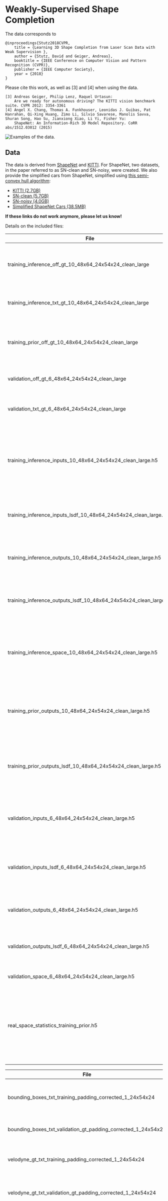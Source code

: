 # Weakly-Supervised Shape Completion

The data corresponds to

    @inproceedings{Stutz2018CVPR,
        title = {Learning 3D Shape Completion from Laser Scan Data with Weak Supervision },
        author = {Stutz, David and Geiger, Andreas},
        booktitle = {IEEE Conference on Computer Vision and Pattern Recognition (CVPR)},
        publisher = {IEEE Computer Society},
        year = {2018}
    }

Please cite this work, as well as [3] and [4] when using the data.

    [3] Andreas Geiger, Philip Lenz, Raquel Urtasun:
        Are we ready for autonomous driving? The KITTI vision benchmark suite. CVPR 2012: 3354-3361
    [4] Angel X. Chang, Thomas A. Funkhouser, Leonidas J. Guibas, Pat Hanrahan, Qi-Xing Huang, Zimo Li, Silvio Savarese, Manolis Savva, Shuran Song, Hao Su, Jianxiong Xiao, Li Yi, Fisher Yu:
        ShapeNet: An Information-Rich 3D Model Repository. CoRR abs/1512.03012 (2015)

![Examples of the data.](screenshot.jpg?raw=true "Examples of the data.")

## Data

The data is derived from [ShapeNet](https://www.shapenet.org/terms)
and [KITTI](http://www.cvlibs.net/datasets/kitti/). For ShapeNet,
two datasets, in the paper referred to as SN-clean and SN-noisy,
were created. We also provide the simplified cars from ShapeNet, simplified
using [this semi-convex hull algorithm](http://www.cvlibs.net/software/semi_convex_hull/):

* [KITTI (2.7GB)](https://s3.eu-central-1.amazonaws.com/avg-shape-completion/cvpr2018_shape_completion_kitti.zip)
* [SN-clean (5.7GB)](https://s3.eu-central-1.amazonaws.com/avg-shape-completion/cvpr2018_shape_completion_clean.zip)
* [SN-noisy (4.0GB)](https://s3.eu-central-1.amazonaws.com/avg-shape-completion/cvpr2018_shape_completion_noisy.zip)
* [Simplified ShapeNet Cars (38.5MB)](https://s3.eu-central-1.amazonaws.com/avg-shape-completion/cvpr2018_shape_completion_shapenet_models.zip)

**If these links do not work anymore, please let us know!**

Details on the included files:

| File | Description |
| ---  | --- |
| training_inference_off_gt_10_48x64_24x54x24_clean_large | Training meshes as OFF files, scaled to `[0,24] x [0,54] x [0,24]`. |
| training_inference_txt_gt_10_48x64_24x54x24_clean_large | Training point clouds as TXT files, same scale. |
| training_prior_off_gt_10_48x64_24x54x24_clean_large | Meshes as OFF files for training a shape prior if applicable, same scale. |
| validation_off_gt_6_48x64_24x54x24_clean_large | Validation meshes as OFF files, same scale. |
| validation_txt_gt_6_48x64_24x54x24_clean_large | Validation point clouds as OFF files, same scale. |
| training_inference_inputs_10_48x64_24x54x24_clean_large.h5 | Training point cloud occupancy grids, voxelized into `24 x 54 x 24`, resulting in a `N x 1 x 24 x 54 x 24` tensor. |
| training_inference_inputs_lsdf_10_48x64_24x54x24_clean_large.h5 | Training point clouds log distance functions, same size. |
| training_inference_outputs_10_48x64_24x54x24_clean_large.h5 | Training shapes as occupancy grids, voxelized into same size. |
| training_inference_outputs_lsdf_10_48x64_24x54x24_clean_large.h5 | Training shapes as log signed distance functions, same size. |
| training_inference_space_10_48x64_24x54x24_clean_large.h5 | Training free space (i.e. free space derived from point clouds), voxelized into same size. |
| training_prior_outputs_10_48x64_24x54x24_clean_large.h5 | Occupancy grids of shapes for training a shape prior (if applicable), same size. |
| training_prior_outputs_lsdf_10_48x64_24x54x24_clean_large.h5 | Log signed distance functions of shapes for training a shape prior (if applicable), same size. |
| validation_inputs_6_48x64_24x54x24_clean_large.h5 | Validation point cloud occupancy grids, voxelized into same size. |
| validation_inputs_lsdf_6_48x64_24x54x24_clean_large.h5 |Validation point clouds voxelized into log distance functions, same size. |
| validation_outputs_6_48x64_24x54x24_clean_large.h5 | Validation shapes as occupancy grids, same size. |
| validation_outputs_lsdf_6_48x64_24x54x24_clean_large.h5 | Validation shapes as log signed distance functions, same size. |
| validation_space_6_48x64_24x54x24_clean_large.h5 | Validation free space, same size. |
| real_space_statistics_training_prior.h5 | Occupancy probabilities computed on the shape prior training set; indicates the probability of a voxel being occupied. |

| File | Description |
| --- | --- |
| bounding_boxes_txt_training_padding_corrected_1_24x54x24 | Training point clouds as TXT files, scaled to `[0,24] x [0,54] x [0,24]`. |
| bounding_boxes_txt_validation_gt_padding_corrected_1_24x54x24 | Validation point clouds as TXT files, same scale. |
| velodyne_gt_txt_training_padding_corrected_1_24x54x24 | Training ground truth point clouds as TXT files, same scale. |
| velodyne_gt_txt_validation_gt_padding_corrected_1_24x54x24 | Validation ground truth point clouds as TXT files, same scale. |
| bounding_boxes_training_padding_corrected_1_24x54x24.txt | List of training bounding boxes as TXT files, each bounding box being described by `(width_x, height_y, depth_z, translation_x, translation_y, translation_z, rotation_x, rotation_y, rotation_z)`, not scaled. | 
| bounding_boxes_validation_gt_padding_corrected_1_24x54x24.txt | List of validation bounding boxes as above. |
| input_training_padding_corrected_1_24x54x24_f.h5 | Training point clouds as occupancy grids, as `24 x 54 x 24` resulting in a `N x 1 x 24 x 54 x 24` tensor. |
| input_validation_gt_padding_corrected_1_24x54x24_f.h5 | Validation point clouds as occupancy grids, same size. |
| input_lsdf_training_padding_corrected_1_24x54x24_f.h5 | Training point clouds as log distance functions, same size. |
| input_lsdf_validation_gt_padding_corrected_1_24x54x24_f.h5 | Validation point clouds as log distance functions, same size. |
| part_space_training_padding_corrected_1_24x54x24_f.h5 | Training free space as occupancy grids, same size. |
| part_space_validation_gt_padding_corrected_1_24x54x24_f.h5 | Validation free space as occupancy grids, same size. |
| real_space_statistics_training_prior.h5 | Occupancy probabilities computed on the shape prior training set; indicates the probability of a voxel being occupied. |

Also see the [supplementary material](http://davidstutz.de/wordpress/wp-content/uploads/2018/04/shape-completion-cvpr2018-suppmat.pdf);
some important notes:

* For `.h5` files, the shapes/point clouds are stored `height x width x depth`.
* For `.off` and `.txt` files the axes are: x = right, y = up, z = forward. Note that this is
  different from many other tools (including KITTI's tools) use different axes.

## Tools

Some tools for I/O can be found in `tools/`. Tools for visualization can be
found in [davidstutz/bpy-visualization-utils](https://github.com/bpy-visualization-utils).

The tools are mostly self-explanatory, but include:

* Python:
    * Conversion between [OFF](http://shape.cs.princeton.edu/benchmark/documentation/off_format.html)
      and [OBJ](http://paulbourke.net/dataformats/obj/) formats.
    * Conversion between our TXT point cloud format and [PLY](http://paulbourke.net/dataformats/ply/)
      format.
    * I/O code for KITTI's bounding boxes (note that the format is not the
      same as used for KITTI).
* LUA:
    * Example for HDF% I/O.
* C++:
    * Examples for reading OFF, HDF5 and TXT point clouds files.

## Data Generation

The code provided in this directory comes untested and without warranty.
It is provided merely as reference of how the data was derived.

The code should be self-explanatory, but may be tricky to understand in the beginning.
The C++ tools can be compiled with CMake, given that Boost, Eigen3, HDF5 and JSONCpp are installed.
For rendering [griegler/pyrender](https://github.com/griegler/pyrender) is required.
The easiest way to get started is to look into the configuration files outlining
the individual steps of the data pipeline and then look into the corresponding python scripts.

**Note that the data provided above only represents the final results of the
full pipeline.** You need to download the original datasets yourself.

Check the [top-level README](README.md) for license information. Additionally, see:

* [Semi-Convex-Hull Algorithm](http://www.cvlibs.net/software/semi_convex_hull/)
* [ICP](http://www.cvlibs.net/software/libicp/)
* [dimatura/binvox-rw-py](https://github.com/dimatura/binvox-rw-py)
* [alextsui05/blender-off-addon](https://github.com/alextsui05/blender-off-addon)
* [christopherbatty/SDFGen](https://github.com/christopherbatty/SDFGen)
* [Tomas_Akenine-Möller](http://fileadmin.cs.lth.se/cs/Personal/Tomas_Akenine-Moller/code/)
* [pyrender](https://github.com/griegler/pyrender)

## License

Note that the data is based on [ShapeNet](https://www.shapenet.org/terms) [1],
and [KITTI](http://www.cvlibs.net/datasets/kitti/) [2].
Check the corresponding websites for licenses.
The derived benchmarks are licensed as
[CC BY-NC-SA 3.0](Attribution-https://creativecommons.org/licenses/by-nc-sa/3.0/).

The code includes snippets from the following repositories:

* [pyrender](https://github.com/griegler/pyrender)
* [pyfusion](https://github.com/griegler/pyfusion)
* [Tomas_Akenine-Möller](http://fileadmin.cs.lth.se/cs/Personal/Tomas_Akenine-Moller/code/)
* [KITTI](http://www.cvlibs.net/datasets/kitti/)
* [Box-Ray Intersection](http://www.cs.utah.edu/~awilliam/box/)
* [Tomas Akenine-Möller Code](http://fileadmin.cs.lth.se/cs/Personal/Tomas_Akenine-Moller/code/)
* [griegler/pyrender](https://github.com/griegler/pyrender)
* [christopherbatty/SDFGen](https://github.com/christopherbatty/SDFGen)
* [High-Resolution Timer](http://www.songho.ca/misc/timer/timer.html)
* [Tronic/cmake-modules](https://github.com/Tronic/cmake-modules)
* [dimatura/binvox-rw-py](https://github.com/dimatura/binvox-rw-py)
* [alextsui05/blender-off-addon](https://github.com/alextsui05/blender-off-addon)

The remaining code is licensed as follows:

Copyright (c) 2018 David Stutz

Permission is hereby granted, free of charge, to any person obtaining a copy
of this software and associated documentation files (the "Software"), to deal
in the Software without restriction, including without limitation the rights
to use, copy, modify, merge, publish, distribute, sublicense, and/or sell
copies of the Software, and to permit persons to whom the Software is
furnished to do so, subject to the following conditions:

The above copyright notice and this permission notice shall be included in all
copies or substantial portions of the Software.

THE SOFTWARE IS PROVIDED "AS IS", WITHOUT WARRANTY OF ANY KIND, EXPRESS OR
IMPLIED, INCLUDING BUT NOT LIMITED TO THE WARRANTIES OF MERCHANTABILITY,
FITNESS FOR A PARTICULAR PURPOSE AND NONINFRINGEMENT. IN NO EVENT SHALL THE
AUTHORS OR COPYRIGHT HOLDERS BE LIABLE FOR ANY CLAIM, DAMAGES OR OTHER
LIABILITY, WHETHER IN AN ACTION OF CONTRACT, TORT OR OTHERWISE, ARISING FROM,
OUT OF OR IN CONNECTION WITH THE SOFTWARE OR THE USE OR OTHER DEALINGS IN THE
SOFTWARE.